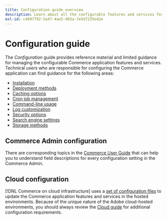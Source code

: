 ```yaml
---
title: Configuration guide overview
description: Learn about all the configurable features and services for your Adobe Commerce or Magento Open Source application.
exl-id: c4997792-5a47-4ae5-903a-7e5d7235e42e
---
```

# Configuration guide

The _Configuration_ guide provides reference material and limited guidance for managing the configurable Commerce application features and services. Technical users who are responsible for configuring the Commerce application can find guidance for the following areas:

- [Installation](../configuration/bootstrap/initialization.md)
- [Deployment methods](../configuration/deployment/overview.md)
- [Caching options](../configuration/cache/caching-overview.md)
- [Cron job management](../configuration/cron/custom-cron.md)
- [Command-line usage](../configuration/cli/config-cli.md)
- [Log customization](../configuration/logs/custom-logging.md)
- [Security options](../configuration/security/overview.md)
- [Search engine settings](../configuration/search/configure-search-engine.md)
- [Storage methods](../configuration/storage/memcached.md)

## Commerce Admin configuration

There are corresponding topics in the [Commerce User Guide](https://docs.magento.com/user-guide/stores/configuration.html) that can help you to understand field descriptions for every configuration setting in the Commerce Admin.

## Cloud configuration

[!DNL Commerce on cloud infrastructure] uses a [set of configuration files](https://experienceleague.adobe.com/docs/commerce-cloud-service/user-guide/configure/overview.html) to update the Commerce application features and services in the hosted environments. Because of the unique nature of the Adobe cloud-hosted environments, you should always review the [Cloud guide](https://experienceleague.adobe.com/docs/commerce-cloud-service/user-guide/overview.html) for additional configuration requirements.
